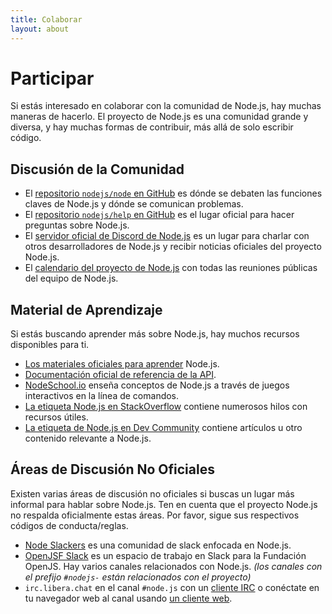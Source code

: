 ```yaml
---
title: Colaborar
layout: about
---
```


# Participar

Si estás interesado en colaborar con la comunidad de Node.js, hay muchas maneras de hacerlo. El proyecto de Node.js es una comunidad grande y diversa, y hay muchas formas de contribuir, más allá de solo escribir código.

## Discusión de la Comunidad

- El [repositorio `nodejs/node` en GitHub](https://github.com/nodejs/node/issues) es dónde se debaten las funciones claves de Node.js y dónde se comunican problemas.
- El [repositorio `nodejs/help` en GitHub](https://github.com/nodejs/help/issues) es el lugar oficial para hacer preguntas sobre Node.js.
- El [servidor oficial de Discord de Node.js](/discord) es un lugar para charlar con otros desarrolladores de Node.js y recibir noticias oficiales del proyecto Node.js.
- El [calendario del proyecto de Node.js](https://nodejs.org/calendar) con todas las reuniones públicas del equipo de Node.js.

## Material de Aprendizaje

Si estás buscando aprender más sobre Node.js, hay muchos recursos disponibles para ti.

- [Los materiales oficiales para aprender](https://nodejs.org/en/learn/) Node.js.
- [Documentación oficial de referencia de la API](https://nodejs.org/api/).
- [NodeSchool.io](https://nodeschool.io/) enseña conceptos de Node.js a través de juegos interactivos en la línea de comandos.
- [La etiqueta Node.js en StackOverflow](https://stackoverflow.com/questions/tagged/node.js) contiene numerosos hilos con recursos útiles.
- [La etiqueta de Node.js en Dev Community](https://dev.to/t/node) contiene artículos u otro contenido relevante a Node.js.

## Áreas de Discusión No Oficiales

Existen varias áreas de discusión no oficiales si buscas un lugar más informal para hablar sobre Node.js.
Ten en cuenta que el proyecto Node.js no respalda oficialmente estas áreas. Por favor, sigue sus respectivos códigos de conducta/reglas.

- [Node Slackers](https://www.nodeslackers.com/) es una comunidad de slack enfocada en Node.js.
- [OpenJSF Slack](https://slack-invite.openjsf.org/) es un espacio de trabajo en Slack para la Fundación OpenJS. Hay varios canales relacionados con Node.js. _(los canales con el prefijo `#nodejs-` están relacionados con el proyecto)_
- `irc.libera.chat` en el canal `#node.js` con un [cliente IRC](https://es.wikipedia.org/wiki/Comparaci%C3%B3n_de_clientes_de_Internet_Relay_Chat) o conéctate en tu navegador web al canal usando [un cliente web](https://kiwiirc.com/nextclient/).
